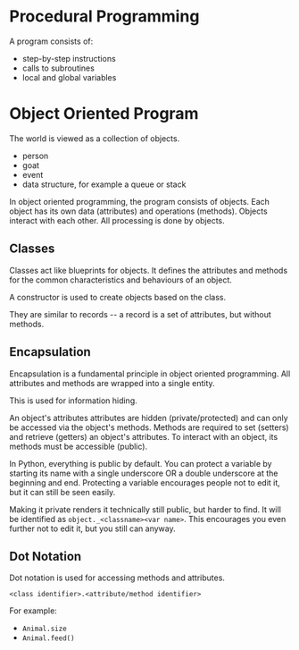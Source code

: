 # Procedural Programming #

A program consists of:

- step-by-step instructions
- calls to subroutines
- local and global variables

# Object Oriented Program #

The world is viewed as a collection of objects.

- person
- goat
- event
- data structure, for example a queue or stack

In object oriented programming, the program consists of objects. Each object has its own data (attributes) and operations (methods). Objects interact with each other. All processing is done by objects.

## Classes ##

Classes act like blueprints for objects. It defines the attributes and methods for the common characteristics and behaviours of an object.

A constructor is used to create objects based on the class.

They are similar to records -- a record is a set of attributes, but without methods.

## Encapsulation ##

Encapsulation is a fundamental principle in object oriented programming.
All attributes and methods are wrapped into a single entity.

This is used for information hiding.

An object's attributes attributes are hidden (private/protected) and can only be accessed via the object's methods. Methods are required to set (setters) and retrieve (getters) an object's attributes. To interact with an object, its methods must be accessible (public).

In Python, everything is public by default. You can protect a variable by starting its name with a single underscore OR a double underscore at the beginning and end. Protecting a variable encourages people not to edit it, but it can still be seen easily.

Making it private renders it technically still public, but harder to find. It will be identified as `object._<classname><var name>`. This encourages you even further not to edit it, but you still can anyway.

## Dot Notation ##

Dot notation is used for accessing methods and attributes.

`<class identifier>.<attribute/method identifier>`

For example:

- `Animal.size`
- `Animal.feed()`

